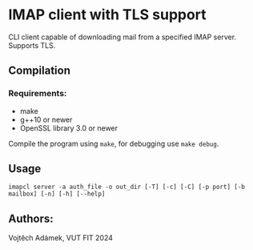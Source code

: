 # IMAP client with TLS support
CLI client capable of downloading mail from a specified IMAP server. Supports TLS.
## Compilation
### Requirements:
* make
* g++10 or newer
* OpenSSL library 3.0 or newer

Compile the program using ```make```, for debugging use ```make debug```.

## Usage

```imapcl server -a auth_file -o out_dir [-T] [-c] [-C] [-p port] [-b mailbox] [-n] [-h] [--help]```


## Authors:
Vojtěch Adámek, VUT FIT 2024